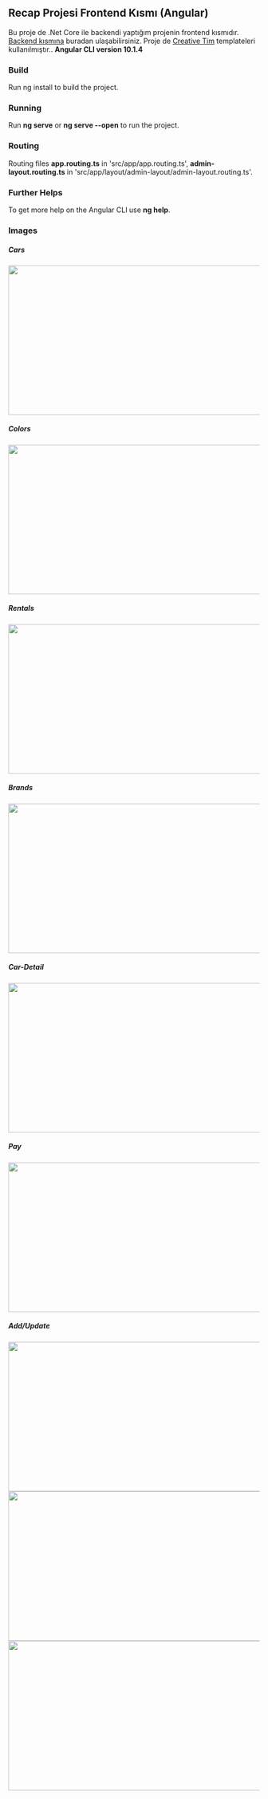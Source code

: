## Recap Projesi Frontend Kısmı (Angular)
  Bu proje de .Net Core ile backendi yaptığım projenin frontend kısmıdır. [Backend kısmına](https://github.com/mertcan14/ReCapProject) buradan ulaşabilirsiniz. Proje de [Creative Tim](https://www.creative-tim.com/) templateleri kullanılmıştır.. **Angular CLI version 10.1.4**


### Build
  Run ng install to build the project. 
  
### Running 
  Run **ng serve** or **ng serve --open** to run the project. 
  
### Routing
  Routing files **app.routing.ts** in 'src/app/app.routing.ts', **admin-layout.routing.ts** in 'src/app/layout/admin-layout/admin-layout.routing.ts'. 
### Further Helps
  To get more help on the Angular CLI use **ng help**.


### Images
  ##### Cars
  <img src="https://user-images.githubusercontent.com/61551987/112177915-652de400-8c0a-11eb-90a0-4c04b5885f6b.PNG" width="550" height="300">
  
  ##### Colors
  <img src="https://user-images.githubusercontent.com/61551987/112178028-8262b280-8c0a-11eb-82c0-9d95c79c3cc5.PNG" width="550" height="300">
  
  ##### Rentals
  <img src="https://user-images.githubusercontent.com/61551987/112180233-6b24c480-8c0c-11eb-8704-367237c38443.PNG" width="550" height="300">
  
  ##### Brands
  <img src="https://user-images.githubusercontent.com/61551987/112180273-7677f000-8c0c-11eb-9d7c-a28dc4931360.PNG" width="550" height="300">
  
  ##### Car-Detail
  <img src="https://user-images.githubusercontent.com/61551987/112180324-8263b200-8c0c-11eb-9a58-2f10361d49ce.PNG" width="550" height="300">
  
  ##### Pay
  <img src="https://user-images.githubusercontent.com/61551987/112180494-aa531580-8c0c-11eb-90aa-a02f93a30e02.PNG" width="550" height="300">
  
  ##### Add/Update
  <img src="https://user-images.githubusercontent.com/61551987/113480434-da1bdc00-949c-11eb-9382-e8174c079a15.PNG" width="550" height="300">
  
  <img src="https://user-images.githubusercontent.com/61551987/113480543-60d0b900-949d-11eb-9410-91b556596e60.PNG" width="550" height="300">
  
  <img src="https://user-images.githubusercontent.com/61551987/113480549-6e863e80-949d-11eb-85e2-68db49c466cb.PNG" width="550" height="300">
